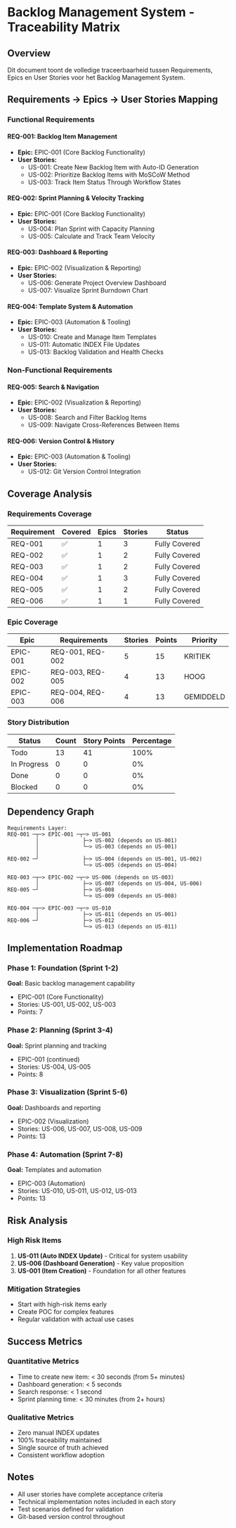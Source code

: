 # Backlog Management System - Traceability Matrix

## Overview
Dit document toont de volledige traceerbaarheid tussen Requirements, Epics en User Stories voor het Backlog Management System.

## Requirements → Epics → User Stories Mapping

### Functional Requirements

#### REQ-001: Backlog Item Management
- **Epic:** EPIC-001 (Core Backlog Functionality)
- **User Stories:**
  - US-001: Create New Backlog Item with Auto-ID Generation
  - US-002: Prioritize Backlog Items with MoSCoW Method
  - US-003: Track Item Status Through Workflow States

#### REQ-002: Sprint Planning & Velocity Tracking
- **Epic:** EPIC-001 (Core Backlog Functionality)
- **User Stories:**
  - US-004: Plan Sprint with Capacity Planning
  - US-005: Calculate and Track Team Velocity

#### REQ-003: Dashboard & Reporting
- **Epic:** EPIC-002 (Visualization & Reporting)
- **User Stories:**
  - US-006: Generate Project Overview Dashboard
  - US-007: Visualize Sprint Burndown Chart

#### REQ-004: Template System & Automation
- **Epic:** EPIC-003 (Automation & Tooling)
- **User Stories:**
  - US-010: Create and Manage Item Templates
  - US-011: Automatic INDEX File Updates
  - US-013: Backlog Validation and Health Checks

### Non-Functional Requirements

#### REQ-005: Search & Navigation
- **Epic:** EPIC-002 (Visualization & Reporting)
- **User Stories:**
  - US-008: Search and Filter Backlog Items
  - US-009: Navigate Cross-References Between Items

#### REQ-006: Version Control & History
- **Epic:** EPIC-003 (Automation & Tooling)
- **User Stories:**
  - US-012: Git Version Control Integration

## Coverage Analysis

### Requirements Coverage
| Requirement | Covered | Epics | Stories | Status |
|------------|---------|-------|---------|--------|
| REQ-001 | ✅ | 1 | 3 | Fully Covered |
| REQ-002 | ✅ | 1 | 2 | Fully Covered |
| REQ-003 | ✅ | 1 | 2 | Fully Covered |
| REQ-004 | ✅ | 1 | 3 | Fully Covered |
| REQ-005 | ✅ | 1 | 2 | Fully Covered |
| REQ-006 | ✅ | 1 | 1 | Fully Covered |

### Epic Coverage
| Epic | Requirements | Stories | Points | Priority |
|------|-------------|---------|--------|----------|
| EPIC-001 | REQ-001, REQ-002 | 5 | 15 | KRITIEK |
| EPIC-002 | REQ-003, REQ-005 | 4 | 13 | HOOG |
| EPIC-003 | REQ-004, REQ-006 | 4 | 13 | GEMIDDELD |

### Story Distribution
| Status | Count | Story Points | Percentage |
|--------|-------|--------------|------------|
| Todo | 13 | 41 | 100% |
| In Progress | 0 | 0 | 0% |
| Done | 0 | 0 | 0% |
| Blocked | 0 | 0 | 0% |

## Dependency Graph

```
Requirements Layer:
REQ-001 ─┬─> EPIC-001 ─┬─> US-001
         │              ├─> US-002 (depends on US-001)
         │              └─> US-003 (depends on US-001)
         │
REQ-002 ─┘              ├─> US-004 (depends on US-001, US-002)
                        └─> US-005 (depends on US-004)

REQ-003 ─┬─> EPIC-002 ─┬─> US-006 (depends on US-003)
         │              ├─> US-007 (depends on US-004, US-006)
REQ-005 ─┘              ├─> US-008
                        └─> US-009 (depends on US-008)

REQ-004 ─┬─> EPIC-003 ─┬─> US-010
         │              ├─> US-011 (depends on US-001)
REQ-006 ─┘              ├─> US-012
                        └─> US-013 (depends on US-011)
```

## Implementation Roadmap

### Phase 1: Foundation (Sprint 1-2)
**Goal:** Basic backlog management capability
- EPIC-001 (Core Functionality)
- Stories: US-001, US-002, US-003
- Points: 7

### Phase 2: Planning (Sprint 3-4)
**Goal:** Sprint planning and tracking
- EPIC-001 (continued)
- Stories: US-004, US-005
- Points: 8

### Phase 3: Visualization (Sprint 5-6)
**Goal:** Dashboards and reporting
- EPIC-002 (Visualization)
- Stories: US-006, US-007, US-008, US-009
- Points: 13

### Phase 4: Automation (Sprint 7-8)
**Goal:** Templates and automation
- EPIC-003 (Automation)
- Stories: US-010, US-011, US-012, US-013
- Points: 13

## Risk Analysis

### High Risk Items
1. **US-011 (Auto INDEX Update)** - Critical for system usability
2. **US-006 (Dashboard Generation)** - Key value proposition
3. **US-001 (Item Creation)** - Foundation for all other features

### Mitigation Strategies
- Start with high-risk items early
- Create POC for complex features
- Regular validation with actual use cases

## Success Metrics

### Quantitative Metrics
- Time to create new item: < 30 seconds (from 5+ minutes)
- Dashboard generation: < 5 seconds
- Search response: < 1 second
- Sprint planning time: < 30 minutes (from 2+ hours)

### Qualitative Metrics
- Zero manual INDEX updates
- 100% traceability maintained
- Single source of truth achieved
- Consistent workflow adoption

## Notes
- All user stories have complete acceptance criteria
- Technical implementation notes included in each story
- Test scenarios defined for validation
- Git-based version control throughout